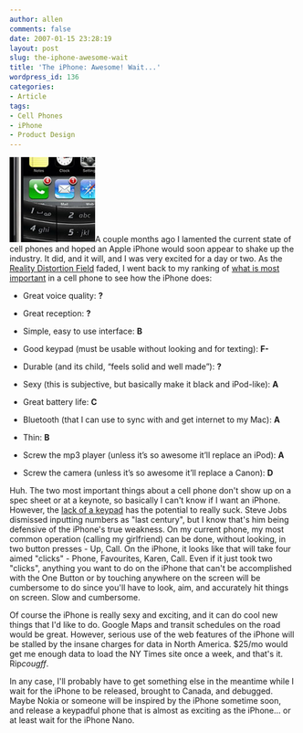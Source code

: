 ```yaml
---
author: allen
comments: false
date: 2007-01-15 23:28:19
layout: post
slug: the-iphone-awesome-wait
title: 'The iPhone: Awesome! Wait...'
wordpress_id: 136
categories:
- Article
tags:
- Cell Phones
- iPhone
- Product Design
---
```


![iPhone with grafted-on keypad](/images/wp-uploads/2007/01/iphone.jpg)A couple months ago I lamented the current state of cell phones and hoped an Apple iPhone would soon appear to shake up the industry. It did, and it will, and I was very excited for a day or two. As the [Reality Distortion Field](http://folklore.org/StoryView.py?project=Macintosh&story=Reality_Distortion_Field.txt) faded, I went back to my ranking of [what is most important](http://www.alteringtime.com/log/archives/117) in a cell phone to see how the iPhone does:



* Great voice quality: **?**

* Great reception: **?**

* Simple, easy to use interface: **B**

* Good keypad (must be usable without looking and for texting): **F-**

* Durable (and its child, “feels solid and well made”): **?**

* Sexy (this is subjective, but basically make it black and iPod-like): **A**

* Great battery life: **C**

* Bluetooth (that I can use to sync with and get internet to my Mac): **A**

* Thin: **B**

* Screw the mp3 player (unless it’s so awesome it’ll replace an iPod): **A**

* Screw the camera (unless it’s so awesome it’ll replace a Canon): **D**


Huh. The two most important things about a cell phone don't show up on a spec sheet or at a keynote, so basically I can't know if I want an iPhone. However, the [lack of a keypad](http://www.456bereastreet.com/archive/200701/apple_iphone_is_cool_but_where_is_my_keypad/) has the potential to really suck. Steve Jobs dismissed inputting numbers as "last century", but I know that's him being defensive of the iPhone's true weakness. On my current phone, my most common operation (calling my girlfriend) can be done, without looking, in two button presses - Up, Call. On the iPhone, it looks like that will take four aimed "clicks" - Phone, Favourites, Karen, Call. Even if it just took two "clicks", anything you want to do on the iPhone that can't be accomplished with the One Button or by touching anywhere on the screen will be cumbersome to do since you'll have to look, aim, and accurately hit things on screen. Slow and cumbersome.

Of course the iPhone is really sexy and exciting, and it can do cool new things that I'd like to do. Google Maps and transit schedules on the road would be great. However, serious use of the web features of the iPhone will be stalled by the insane charges for data in North America. $25/mo would get me enough data to load the NY Times site once a week, and that's it. Rip*cougff*.

In any case, I'll probably have to get something else in the meantime while I wait for the iPhone to be released, brought to Canada, and debugged. Maybe Nokia or someone will be inspired by the iPhone sometime soon, and release a keypadful phone that is almost as exciting as the iPhone... or at least wait for the iPhone Nano.
